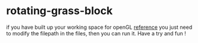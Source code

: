 # rotating-grass-block

if you have built up your working space for openGL [reference](https://github.com/Zhouyuankun/openGL-configuration)
you just need to modify the filepath in the files, then you can run it.
Have a try and fun !
